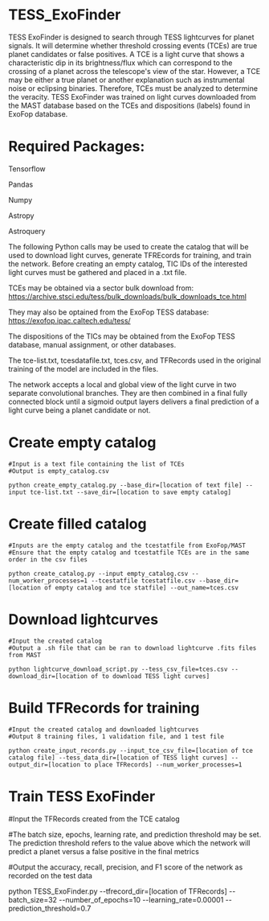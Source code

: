 # TESS_ExoFinder
TESS ExoFinder is designed to search through TESS lightcurves for planet signals. It will determine whether threshold crossing events (TCEs) are true planet candidates or false positives.
A TCE is a light curve that shows a characteristic dip in its brightness/flux which can correspond to the crossing of a planet across the telescope's view of the star. 
However, a TCE may be either a true planet or another explanation such as instrumental noise or eclipsing binaries. Therefore, TCEs must be analyzed to determine the veracity.
TESS ExoFinder was trained on light curves downloaded from the MAST database based on the TCEs and dispositions (labels) found in ExoFop database.


# Required Packages:

Tensorflow 

Pandas 

Numpy 

Astropy

Astroquery


The following Python calls may be used to create the catalog that will be used to download light curves, generate TFREcords for training, and train the network.
Before creating an empty catalog, TIC IDs of the interested light curves must be gathered and placed in a .txt file. 

TCEs may be obtained via a sector bulk download from: https://archive.stsci.edu/tess/bulk_downloads/bulk_downloads_tce.html

They may also be optained from the ExoFop TESS database: https://exofop.ipac.caltech.edu/tess/

The dispositions of the TICs may be obtained from the ExoFop TESS database, manual assignment, or other databases.

The tce-list.txt, tcesdatafile.txt, tces.csv, and TFRecords used in the original training of the model are included in the files.

The network accepts a local and global view of the light curve in two separate convolutional branches. They are then combined in a final fully connected block until a sigmoid output layers delivers a final prediction of a light curve being a planet candidate or not.

# Create empty catalog
    #Input is a text file containing the list of TCEs
    #Output is empty_catalog.csv

    python create_empty_catalog.py --base_dir=[location of text file] --input tce-list.txt --save_dir=[location to save empty catalog]

# Create filled catalog
    #Inputs are the empty catalog and the tcestatfile from ExoFop/MAST
    #Ensure that the empty catalog and tcestatfile TCEs are in the same order in the csv files

    python create_catalog.py --input empty_catalog.csv --num_worker_processes=1 --tcestatfile tcestatfile.csv --base_dir=[location of empty catalog and tce statfile] --out_name=tces.csv

# Download lightcurves
    #Input the created catalog
    #Output a .sh file that can be ran to download lightcurve .fits files from MAST

    python lightcurve_download_script.py --tess_csv_file=tces.csv --download_dir=[location of to download TESS light curves]

# Build TFRecords for training
    #Input the created catalog and downloaded lightcurves
    #Output 8 training files, 1 validation file, and 1 test file
    
    python create_input_records.py --input_tce_csv_file=[location of tce catalog file] --tess_data_dir=[location of TESS light curves] --output_dir=[location to place TFRecords] --num_worker_processes=1

# Train TESS ExoFinder

   #Input the TFRecords created from the TCE catalog
   
   #The batch size, epochs, learning rate, and prediction threshold may be set. The prediction threshold refers to the value above which the network will predict a planet versus a false positive in the final metrics
   
   #Output the accuracy, recall, precision, and F1 score of the network as recorded on the test data
   
   python TESS_ExoFinder.py --tfrecord_dir=[location of TFRecords] --batch_size=32 --number_of_epochs=10 --learning_rate=0.00001 --prediction_threshold=0.7

